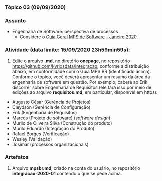 ### Tópico 03 (09/09/2020)

### Assunto

- Engenharia de Software: perspectiva de processos
  - Considere o [Guia Geral MPS de Software - Janeiro 2020](https://softex.br/mpsbr/guias/#guia-sw).

### Atividade (data limite: **15/09/2020 23h59min59s**):

1. Edite o arquivo **.md**, no diretório **onepage**, no repositório https://github.com/kyriosdata/integracao, conforme a distribuição abaixo, em conformidade com o Guia MPS.BR (identificado acima). Conforme o tópico, você deverá apresentar um resumo da área da engenharia de software em questão. Por exemplo, caberá ao Erik discorrer sobre Engenharia de Requisitos (ele fará isso por meio de edições ao arquivo **requisitos.md**, em particular, disponível em https):

- Augusto César (Gerência de Projetos)
- Cleydson (Gerência de Configuração)
- Erik (Engenharia de Requisitos)
- Marcos (Projeto de software) (_software design_)
- Murilo de Oliveira Silva (Construção do produto)
- Murilo Eduardo (Integração do Produto)
- Rafael Borges (Verificação)
- Wesley (Validação)
- Josimar (processos organizacionais)

### Artefatos

1. Arquivo **mpsbr.md**, criado na conta do usuário, no repositório **integracao-2020-01** contendo o que se pede acima.
